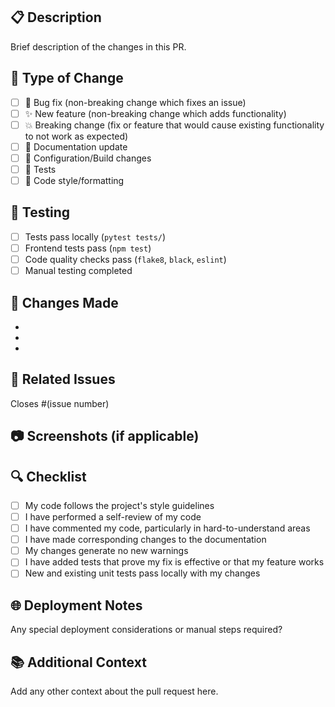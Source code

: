 ## 📋 Description

Brief description of the changes in this PR.

## 🔄 Type of Change

- [ ] 🐛 Bug fix (non-breaking change which fixes an issue)
- [ ] ✨ New feature (non-breaking change which adds functionality)
- [ ] 💥 Breaking change (fix or feature that would cause existing functionality to not work as expected)
- [ ] 📝 Documentation update
- [ ] 🔧 Configuration/Build changes
- [ ] 🧪 Tests
- [ ] 🎨 Code style/formatting

## 🧪 Testing

- [ ] Tests pass locally (`pytest tests/`)
- [ ] Frontend tests pass (`npm test`)
- [ ] Code quality checks pass (`flake8`, `black`, `eslint`)
- [ ] Manual testing completed

## 📝 Changes Made

- 
- 
- 

## 🔗 Related Issues

Closes #(issue number)

## 📷 Screenshots (if applicable)

## 🔍 Checklist

- [ ] My code follows the project's style guidelines
- [ ] I have performed a self-review of my code
- [ ] I have commented my code, particularly in hard-to-understand areas
- [ ] I have made corresponding changes to the documentation
- [ ] My changes generate no new warnings
- [ ] I have added tests that prove my fix is effective or that my feature works
- [ ] New and existing unit tests pass locally with my changes

## 🌐 Deployment Notes

Any special deployment considerations or manual steps required?

## 📚 Additional Context

Add any other context about the pull request here. 